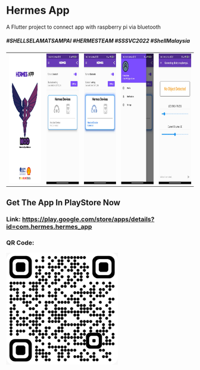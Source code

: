 # Hermes App

A Flutter project to connect app with raspberry pi via bluetooth

##### \#SHELLSELAMATSAMPAI \#HERMESTEAM \#SSSVC2022 \#ShellMalaysia

<table>
<tr>

<td><img src="/assets/images/newlogo3.png" alt="Alt text" title="Hermes Logo" width="200" height="345"></td>

<td><img src="/assets/images/mainPage.jpeg" alt="Alt text" title="Hermes Logo" width="200" height="350"></td>

<td><img src="/assets/images/mainPageConnected.jpeg" alt="Alt text" title="Hermes Logo" width="200" height="350"></td>

<td><img src="/assets/images/profilePage.jpeg" alt="Alt text" title="Hermes Logo" width="200" height="350"></td>

<td><img src="/assets/images/notificationPage.jpeg" alt="Alt text" title="Hermes Logo" width="200" height="350"></td>

</tr>

</table>


## Get The App In PlayStore Now

### Link: https://play.google.com/store/apps/details?id=com.hermes.hermes_app

### QR Code: 
<img src="/assets/images/hermesQR.jpeg" alt="Alt text" title="Hermes QR Code" width="300" height="300">
